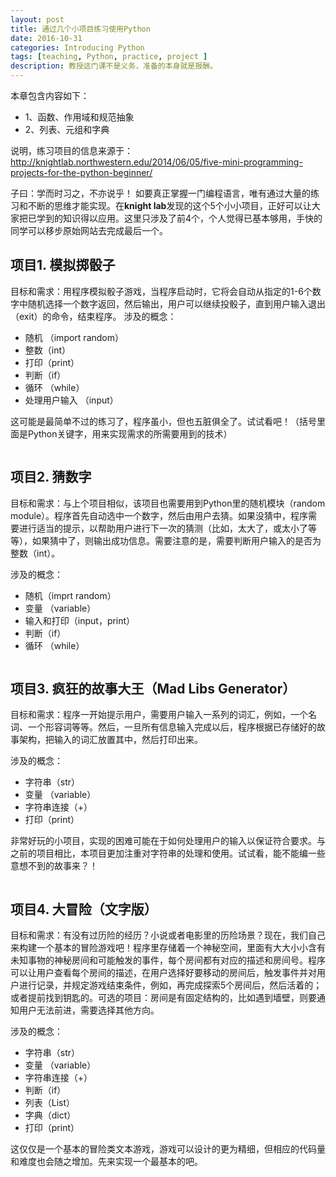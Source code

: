 ```yaml
---
layout: post
title: 通过几个小项目练习使用Python
date: 2016-10-31
categories: Introducing Python
tags: [teaching, Python, practice, project ]
description: 教授这门课不是义务，准备的本身就是报酬。
---
```



本章包含内容如下：

* 1、函数、作用域和规范抽象
* 2、列表、元组和字典


说明，练习项目的信息来源于：http://knightlab.northwestern.edu/2014/06/05/five-mini-programming-projects-for-the-python-beginner/

子曰：学而时习之，不亦说乎！
如要真正掌握一门编程语言，唯有通过大量的练习和不断的思维才能实现。在**knight lab**发现的这个5个小小项目，正好可以让大家把已学到的知识得以应用。这里只涉及了前4个，个人觉得已基本够用，手快的同学可以移步原始网站去完成最后一个。

## 项目1. 模拟掷骰子
目标和需求：用程序模拟骰子游戏，当程序启动时，它将会自动从指定的1-6个数字中随机选择一个数字返回，然后输出，用户可以继续投骰子，直到用户输入退出（exit）的命令，结束程序。
涉及的概念：

- 随机 （import random）
- 整数（int）
- 打印（print）
- 判断（if）
- 循环 （while）
- 处理用户输入 （input）

这可能是最简单不过的练习了，程序虽小，但也五脏俱全了。试试看吧！（括号里面是Python关键字，用来实现需求的所需要用到的技术）

```python

```


## 项目2. 猜数字
目标和需求：与上个项目相似，该项目也需要用到Python里的随机模块（random module）。程序首先自动选中一个数字，然后由用户去猜。如果没猜中，程序需要进行适当的提示，以帮助用户进行下一次的猜测（比如，太大了，或太小了等等），如果猜中了，则输出成功信息。需要注意的是，需要判断用户输入的是否为整数（int）。

涉及的概念：

- 随机（imprt random）
- 变量 （variable）
- 输入和打印（input，print）
- 判断（if）
- 循环 （while）

```python

```

## 项目3. 疯狂的故事大王（Mad Libs Generator）
目标和需求：程序一开始提示用户，需要用户输入一系列的词汇，例如，一个名词、一个形容词等等。然后，一旦所有信息输入完成以后，程序根据已存储好的故事架构，把输入的词汇放置其中，然后打印出来。

涉及的概念：

- 字符串（str）
- 变量 （variable）
- 字符串连接（+）
- 打印（print）

非常好玩的小项目，实现的困难可能在于如何处理用户的输入以保证符合要求。与之前的项目相比，本项目更加注重对字符串的处理和使用。试试看，能不能编一些意想不到的故事来？！

```python

```


## 项目4. 大冒险（文字版）
目标和需求：有没有过历险的经历？小说或者电影里的历险场景？现在，我们自己来构建一个基本的冒险游戏吧！程序里存储着一个神秘空间，里面有大大小小含有未知事物的神秘房间和可能触发的事件，每个房间都有对应的描述和房间号。程序可以让用户查看每个房间的描述，在用户选择好要移动的房间后，触发事件并对用户进行记录，并规定游戏结束条件，例如，再完成探索5个房间后，然后活着的；或者提前找到钥匙的。可选的项目：房间是有固定结构的，比如遇到墙壁，则要通知用户无法前进，需要选择其他方向。

涉及的概念：

- 字符串（str）
- 变量 （variable）
- 字符串连接（+）
- 判断（if）
- 列表（List）
- 字典（dict）
- 打印（print）

这仅仅是一个基本的冒险类文本游戏，游戏可以设计的更为精细，但相应的代码量和难度也会随之增加。先来实现一个最基本的吧。


```python

```